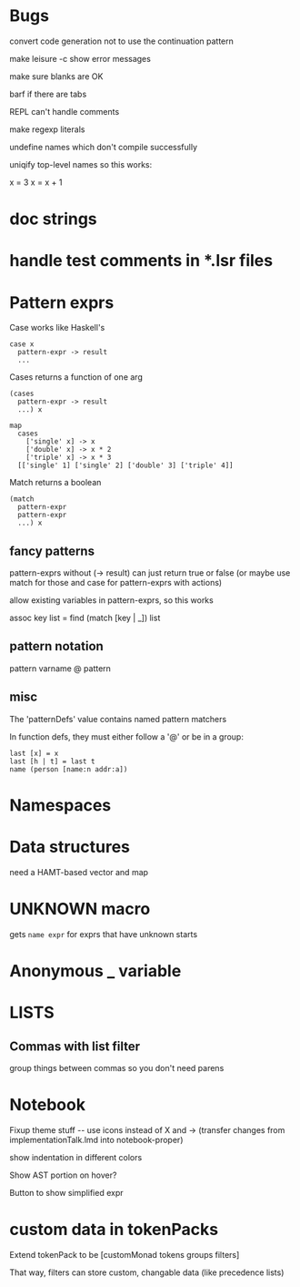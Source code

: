 # Bugs

convert code generation not to use the continuation pattern

make leisure -c show error messages

make sure blanks are OK

barf if there are tabs

REPL can't handle comments

make regexp literals

undefine names which don't compile successfully

uniqify top-level names so this works:

  x = 3
  x = x + 1

# doc strings

# handle test comments in *.lsr files

# Pattern exprs

Case works like Haskell's

```
case x
  pattern-expr -> result
  ...
```

Cases returns a function of one arg

```
(cases
  pattern-expr -> result
  ...) x

map
  cases
    ['single' x] -> x
    ['double' x] -> x * 2
    ['triple' x] -> x * 3
  [['single' 1] ['single' 2] ['double' 3] ['triple' 4]]
```

Match returns a boolean

```
(match
  pattern-expr
  pattern-expr
  ...) x
```

## fancy patterns

pattern-exprs without (-> result) can just return true or false (or maybe use match for those and case for pattern-exprs with actions)

allow existing variables in pattern-exprs, so this works

assoc key list = find (match [key | _]) list

## pattern notation

pattern
varname @ pattern

## misc

The 'patternDefs' value contains named pattern matchers

In function defs, they must either follow a '@' or be in a group:

```
last [x] = x
last [h | t] = last t
name (person [name:n addr:a])
```

# Namespaces

# Data structures

need a HAMT-based vector and map

# UNKNOWN macro

gets `name expr` for exprs that have unknown starts

# Anonymous _ variable

# LISTS

## Commas with list filter

group things between commas so you don't need parens

# Notebook

Fixup theme stuff -- use icons instead of X and -> (transfer changes from implementationTalk.lmd into notebook-proper)

show indentation in different colors

Show AST portion on hover?

Button to show simplified expr

# custom data in tokenPacks

Extend tokenPack to be [customMonad tokens groups filters]

That way, filters can store custom, changable data (like precedence lists)
